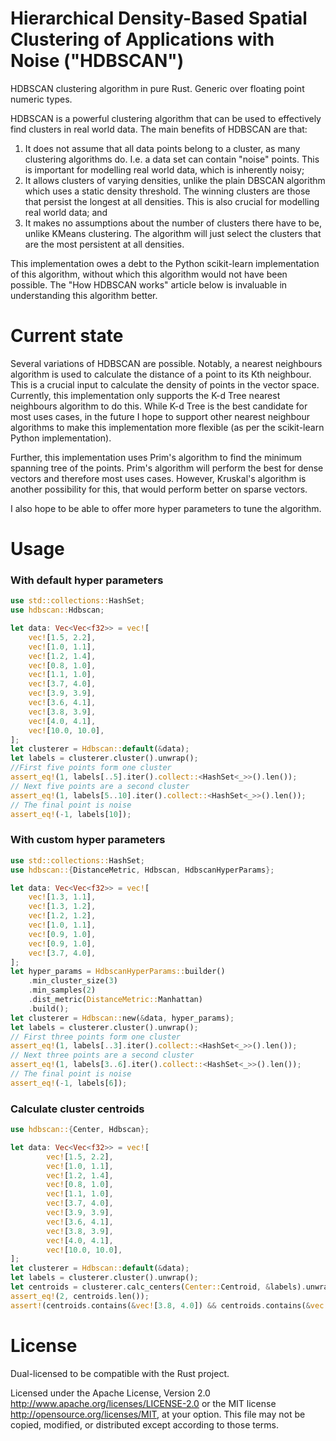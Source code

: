 # Hierarchical Density-Based Spatial Clustering of Applications with Noise ("HDBSCAN")

HDBSCAN clustering algorithm in pure Rust. Generic over floating point numeric types.

HDBSCAN is a powerful clustering algorithm that can be used to effectively find clusters in real world data.
The main benefits of HDBSCAN are that:
 1. It does not assume that all data points belong to a cluster, as many clustering algorithms do. I.e. a data set
    can contain "noise" points. This is important for modelling real world data, which is inherently noisy;
 2. It allows clusters of varying densities, unlike the plain DBSCAN algorithm which uses a static density
    threshold. The winning clusters are those that persist the longest at all densities. This is also crucial
    for modelling real world data; and
 3. It makes no assumptions about the number of clusters there have to be, unlike KMeans clustering. The algorithm
    will just select the clusters that are the most persistent at all densities.

This implementation owes a debt to the Python scikit-learn implementation of this algorithm, without which this
algorithm would not have been possible. The "How HDBSCAN works" article below is invaluable in understanding this
algorithm better.

# Current state
Several variations of HDBSCAN are possible. Notably, a nearest neighbours algorithm is used to calculate the distance 
of a point to its Kth neighbour. This is a crucial input to calculate the density of points in the vector space. 
Currently, this implementation only supports the K-d Tree nearest neighbours algorithm to do this. While K-d Tree is 
the best candidate for most uses cases, in the future I hope to support other nearest neighbour algorithms to make this
implementation more flexible (as per the scikit-learn Python implementation).

Further, this implementation uses Prim's algorithm to find the minimum spanning tree of the points. Prim's algorithm 
will perform the best for dense vectors and therefore most uses cases. However, Kruskal's algorithm is another
possibility for this, that would perform better on sparse vectors.

I also hope to be able to offer more hyper parameters to tune the algorithm.

# Usage
### With default hyper parameters
```rust
use std::collections::HashSet;
use hdbscan::Hdbscan;

let data: Vec<Vec<f32>> = vec![
    vec![1.5, 2.2],
    vec![1.0, 1.1],
    vec![1.2, 1.4],
    vec![0.8, 1.0],
    vec![1.1, 1.0],
    vec![3.7, 4.0],
    vec![3.9, 3.9],
    vec![3.6, 4.1],
    vec![3.8, 3.9],
    vec![4.0, 4.1],
    vec![10.0, 10.0],
];
let clusterer = Hdbscan::default(&data);
let labels = clusterer.cluster().unwrap();
//First five points form one cluster
assert_eq!(1, labels[..5].iter().collect::<HashSet<_>>().len());
// Next five points are a second cluster
assert_eq!(1, labels[5..10].iter().collect::<HashSet<_>>().len());
// The final point is noise
assert_eq!(-1, labels[10]);
```

### With custom hyper parameters
```rust
use std::collections::HashSet;
use hdbscan::{DistanceMetric, Hdbscan, HdbscanHyperParams};

let data: Vec<Vec<f32>> = vec![
    vec![1.3, 1.1],
    vec![1.3, 1.2],
    vec![1.2, 1.2],
    vec![1.0, 1.1],
    vec![0.9, 1.0],
    vec![0.9, 1.0],
    vec![3.7, 4.0],
];
let hyper_params = HdbscanHyperParams::builder()
    .min_cluster_size(3)
    .min_samples(2)
    .dist_metric(DistanceMetric::Manhattan)
    .build();
let clusterer = Hdbscan::new(&data, hyper_params);
let labels = clusterer.cluster().unwrap();
// First three points form one cluster
assert_eq!(1, labels[..3].iter().collect::<HashSet<_>>().len());
// Next three points are a second cluster
assert_eq!(1, labels[3..6].iter().collect::<HashSet<_>>().len());
// The final point is noise
assert_eq!(-1, labels[6]);
```

### Calculate cluster centroids
```rust
use hdbscan::{Center, Hdbscan};

let data: Vec<Vec<f32>> = vec![
        vec![1.5, 2.2],
        vec![1.0, 1.1],
        vec![1.2, 1.4],
        vec![0.8, 1.0],
        vec![1.1, 1.0],
        vec![3.7, 4.0],
        vec![3.9, 3.9],
        vec![3.6, 4.1],
        vec![3.8, 3.9],
        vec![4.0, 4.1],
        vec![10.0, 10.0],
];
let clusterer = Hdbscan::default(&data);
let labels = clusterer.cluster().unwrap();
let centroids = clusterer.calc_centers(Center::Centroid, &labels).unwrap();
assert_eq!(2, centroids.len());
assert!(centroids.contains(&vec![3.8, 4.0]) && centroids.contains(&vec![1.12, 1.34]));
```

# License
Dual-licensed to be compatible with the Rust project.

Licensed under the Apache License, Version 2.0 http://www.apache.org/licenses/LICENSE-2.0 or the 
MIT license http://opensource.org/licenses/MIT, at your option. This file may not be copied, modified, 
or distributed except according to those terms.
